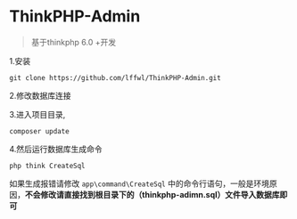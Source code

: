 ThinkPHP-Admin
===============
> 基于thinkphp 6.0 +开发

1.安装

`git clone https://github.com/lffwl/ThinkPHP-Admin.git`

2.修改数据库连接

3.进入项目目录,

`composer update` 

4.然后运行数据库生成命令

`php think CreateSql`

如果生成报错请修改 `app\command\CreateSql` 中的命令行语句，一般是环境原因，**不会修改请直接找到根目录下的（thinkphp-adimn.sql）文件导入数据库即可**





